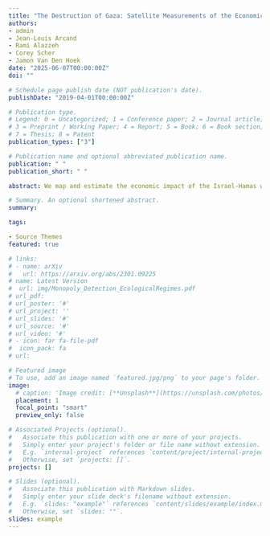 ```yaml
---
title: "The Destruction of Gaza: Satellite Measurements of the Economic Cost of War"
authors:
- admin
- Jean-Louis Arcand
- Rami Alazzeh
- Corey Scher
- Jamon Van Den Hoek
date: "2025-06-07T00:00:00Z"
doi: ""

# Schedule page publish date (NOT publication's date).
publishDate: "2019-04-01T00:00:00Z"

# Publication type.
# Legend: 0 = Uncategorized; 1 = Conference paper; 2 = Journal article;
# 3 = Preprint / Working Paper; 4 = Report; 5 = Book; 6 = Book section;
# 7 = Thesis; 8 = Patent
publication_types: ["3"]

# Publication name and optional abbreviated publication name.
publication: " "
publication_short: " "

abstract: We map and estimate the economic impact of the Israel-Hamas war on the Gaza Strip that began after the October 7th 2023 attacks by Palestinian militant groups. Using data on damage to Gaza's built environment derived with satellite radar time series data, we estimate the causal impact on Gazan economic activity via nighttime luminosity measurements.  After the first year of war, we find that 82% of each square kilometer of the Gaza Strip has been damaged at least once. While the November 2023 ceasefire coincided with a small but significant increase in luminosity, our results show that more than three quarters of Gaza's economy has been destroyed since the start of the conflict.  This work establishes a novel framework for estimating the economic impact caused by conflicts with low latency, at fine spatial resolution, and agnostic of field data sourced from political actors. 

# Summary. An optional shortened abstract.
summary: 

tags:

- Source Themes
featured: true

# links: 
# - name: arXiv
#   url: https://arxiv.org/abs/2301.09225
# name: Latest Version
#  url: img/Monopoly_Detection_EcologicalRegimes.pdf
# url_pdf: 
# url_poster: '#'
# url_project: ''
# url_slides: '#'
# url_source: '#'
# url_video: '#'
# - icon: far fa-file-pdf
#  icon_pack: fa
# url: 

# Featured image
# To use, add an image named `featured.jpg/png` to your page's folder. 
image:
  # caption: 'Image credit: [**Unsplash**](https://unsplash.com/photos/s9CC2SKySJM)'
  placement: 1
  focal_point: "smart"
  preview_only: false

# Associated Projects (optional).
#   Associate this publication with one or more of your projects.
#   Simply enter your project's folder or file name without extension.
#   E.g. `internal-project` references `content/project/internal-project/index.md`.
#   Otherwise, set `projects: []`.
projects: []

# Slides (optional).
#   Associate this publication with Markdown slides.
#   Simply enter your slide deck's filename without extension.
#   E.g. `slides: "example"` references `content/slides/example/index.md`.
#   Otherwise, set `slides: ""`.
slides: example
---
```




